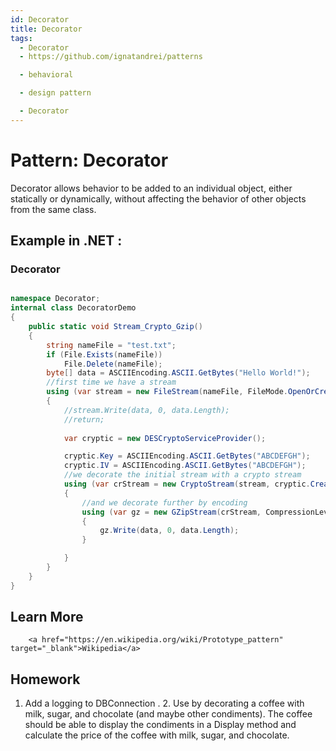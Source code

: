 ```yaml
---
id: Decorator
title: Decorator
tags:
  - Decorator
  - https://github.com/ignatandrei/patterns

  - behavioral

  - design pattern

  - Decorator
---
```


# Pattern:  Decorator

Decorator allows behavior to be added to an individual object, either statically or dynamically, without affecting the behavior of other objects from the same class.

## Example in .NET : 


###  Decorator
```csharp showLineNumbers title="Decorator example for Pattern Decorator"

namespace Decorator;
internal class DecoratorDemo
{
    public static void Stream_Crypto_Gzip()
    {
        string nameFile = "test.txt";
        if (File.Exists(nameFile))
            File.Delete(nameFile);
        byte[] data = ASCIIEncoding.ASCII.GetBytes("Hello World!");
        //first time we have a stream
        using (var stream = new FileStream(nameFile, FileMode.OpenOrCreate, FileAccess.Write))
        {
            //stream.Write(data, 0, data.Length);
            //return;
            
            var cryptic = new DESCryptoServiceProvider();

            cryptic.Key = ASCIIEncoding.ASCII.GetBytes("ABCDEFGH");
            cryptic.IV = ASCIIEncoding.ASCII.GetBytes("ABCDEFGH");
            //we decorate the initial stream with a crypto stream
            using (var crStream = new CryptoStream(stream, cryptic.CreateEncryptor(), CryptoStreamMode.Write))
            {
                //and we decorate further by encoding
                using (var gz = new GZipStream(crStream, CompressionLevel.Optimal))
                {
                    gz.Write(data, 0, data.Length);
                }

            }
        }
    }
}

```


## Learn More


        <a href="https://en.wikipedia.org/wiki/Prototype_pattern" target="_blank">Wikipedia</a>

## Homework

1. Add a logging to DBConnection . 2. Use by decorating a coffee with milk, sugar, and chocolate (and maybe other condiments). The coffee should be able to display the condiments in a Display method and calculate the price of the coffee with milk, sugar, and chocolate.


